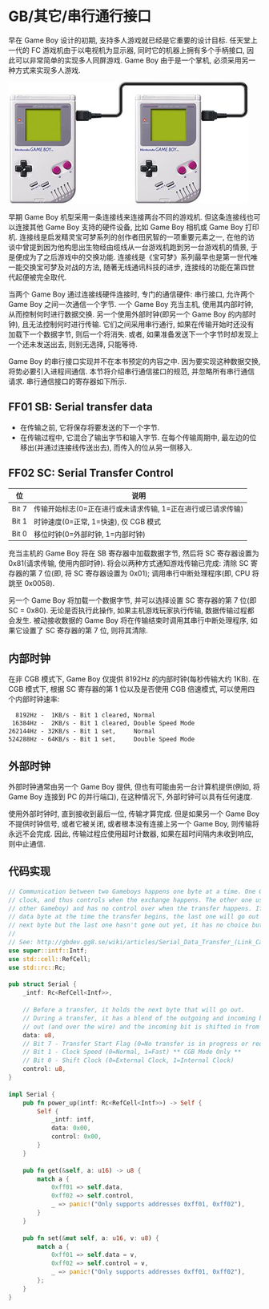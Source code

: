 # GB/其它/串行通行接口

早在 Game Boy 设计的初期, 支持多人游戏就已经是它重要的设计目标. 任天堂上一代的 FC 游戏机由于以电视机为显示器, 同时它的机器上拥有多个手柄接口, 因此可以非常简单的实现多人同屏游戏. Game Boy 由于是一个掌机, 必须采用另一种方式来实现多人游戏.

![img](../../../img/gameboy/other/serial/game_link_cable.jpg)

早期 Game Boy 机型采用一条连接线来连接两台不同的游戏机. 但这条连接线也可以连接其他 Game Boy 支持的硬件设备, 比如 Game Boy 相机或 Game Boy 打印机. 连接线是启发精灵宝可梦系列的创作者田尻智的一项重要元素之一, 在他的访谈中曾提到因为他构思出生物经由缆线从一台游戏机跑到另一台游戏机的情景, 于是便成为了之后游戏中的交换功能. 连接线是《宝可梦》系列最早也是第一世代唯一能交换宝可梦及对战的方法, 随著无线通讯科技的进步, 连接线的功能在第四世代起便被完全取代.

当两个 Game Boy 通过连接线硬件连接时, 专门的通信硬件: 串行接口, 允许两个 Game Boy 之间一次通信一个字节. 一个 Game Boy 充当主机, 使用其内部时钟, 从而控制何时进行数据交换. 另一个使用外部时钟(即另一个 Game Boy 的内部时钟), 且无法控制何时进行传输. 它们之间采用串行通行, 如果在传输开始时还没有加载下一个数据字节, 则后一个将消失. 或者, 如果准备发送下一个字节时却发现上一个还未发送出去, 则别无选择, 只能等待.

Game Boy 的串行接口实现并不在本书预定的内容之中. 因为要实现这种数据交换, 将势必要引入进程间通信. 本节将介绍串行通信接口的规范, 并忽略所有串行通信请求. 串行通信接口的寄存器如下所示.

## FF01 SB: Serial transfer data

- 在传输之前, 它将保存将要发送的下一个字节.
- 在传输过程中, 它混合了输出字节和输入字节. 在每个传输周期中, 最左边的位移出(并通过连接线传送出去), 而传入的位从另一侧移入.

## FF02 SC: Serial Transfer Control

|  位   |                             说明                             |
| ----- | ------------------------------------------------------------ |
| Bit 7 | 传输开始标志(0=正在进行或未请求传输, 1=正在进行或已请求传输) |
| Bit 1 | 时钟速度(0=正常, 1=快速), 仅 CGB 模式                        |
| Bit 0 | 移位时钟(0=外部时钟, 1=内部时钟)                             |

充当主机的 Game Boy 将在 SB 寄存器中加载数据字节, 然后将 SC 寄存器设置为 0x81(请求传输, 使用内部时钟). 将会以两种方式通知游戏传输已完成: 清除 SC 寄存器的第 7 位(即, 将 SC 寄存器设置为 0x01); 调用串行中断处理程序(即, CPU 将跳至 0x0058).

另一个 Game Boy 将加载一个数据字节, 并可以选择设置 SC 寄存器的第 7 位(即SC = 0x80). 无论是否执行此操作, 如果主机游戏玩家执行传输, 数据传输过程都会发生. 被动接收数据的 Game Boy 将在传输结束时调用其串行中断处理程序, 如果它设置了 SC 寄存器的第 7 位, 则将其清除.

## 内部时钟

在非 CGB 模式下, Game Boy 仅提供 8192Hz 的内部时钟(每秒传输大约 1KB). 在 CGB 模式下, 根据 SC 寄存器的第 1 位以及是否使用 CGB 倍速模式, 可以使用四个内部时钟速率:

```text
  8192Hz -  1KB/s - Bit 1 cleared, Normal
 16384Hz -  2KB/s - Bit 1 cleared, Double Speed Mode
262144Hz - 32KB/s - Bit 1 set,     Normal
524288Hz - 64KB/s - Bit 1 set,     Double Speed Mode
```

## 外部时钟

外部时钟通常由另一个 Game Boy 提供, 但也有可能由另一台计算机提供(例如, 将 Game Boy 连接到 PC 的并行端口), 在这种情况下, 外部时钟可以具有任何速度.

使用外部时钟时, 直到接收到最后一位, 传输才算完成. 但是如果另一个 Game Boy 不提供时钟信号, 或者它被关闭, 或者根本没有连接上另一个 Game Boy, 则传输将永远不会完成. 因此, 传输过程应使用超时计数器, 如果在超时间隔内未收到响应, 则中止通信.

## 代码实现

```rs
// Communication between two Gameboys happens one byte at a time. One Gameboy acts as the master, uses its internal
// clock, and thus controls when the exchange happens. The other one uses an external clock (i.e., the one inside the
// other Gameboy) and has no control over when the transfer happens. If it hasn't gotten around to loading up the next
// data byte at the time the transfer begins, the last one will go out again. Alternately, if it's ready to send the
// next byte but the last one hasn't gone out yet, it has no choice but to wait.
//
// See: http://gbdev.gg8.se/wiki/articles/Serial_Data_Transfer_(Link_Cable)
use super::intf::Intf;
use std::cell::RefCell;
use std::rc::Rc;

pub struct Serial {
    _intf: Rc<RefCell<Intf>>,

    // Before a transfer, it holds the next byte that will go out.
    // During a transfer, it has a blend of the outgoing and incoming bytes. Each cycle, the leftmost bit is shifted
    // out (and over the wire) and the incoming bit is shifted in from the other side:
    data: u8,
    // Bit 7 - Transfer Start Flag (0=No transfer is in progress or requested, 1=Transfer in progress, or requested)
    // Bit 1 - Clock Speed (0=Normal, 1=Fast) ** CGB Mode Only **
    // Bit 0 - Shift Clock (0=External Clock, 1=Internal Clock)
    control: u8,
}

impl Serial {
    pub fn power_up(intf: Rc<RefCell<Intf>>) -> Self {
        Self {
            _intf: intf,
            data: 0x00,
            control: 0x00,
        }
    }

    pub fn get(&self, a: u16) -> u8 {
        match a {
            0xff01 => self.data,
            0xff02 => self.control,
            _ => panic!("Only supports addresses 0xff01, 0xff02"),
        }
    }

    pub fn set(&mut self, a: u16, v: u8) {
        match a {
            0xff01 => self.data = v,
            0xff02 => self.control = v,
            _ => panic!("Only supports addresses 0xff01, 0xff02"),
        };
    }
}
```
